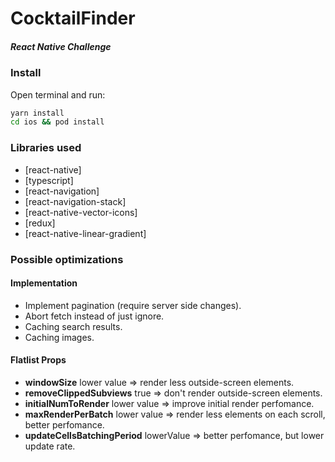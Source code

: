 # CocktailFinder
##### React Native Challenge
### Install
Open terminal and run:
```sh
yarn install
cd ios && pod install
```
### Libraries used
* [react-native]
* [typescript]
* [react-navigation]
* [react-navigation-stack]
* [react-native-vector-icons]
* [redux]
* [react-native-linear-gradient]
### Possible optimizations
#### Implementation
* Implement pagination (require server side changes).
* Abort fetch instead of just ignore.
* Caching search results.
* Caching images.
#### Flatlist Props
* **windowSize** lower value => render less outside-screen elements.
* **removeClippedSubviews** true => don't render outside-screen elements.
* **initialNumToRender** lower value => improve initial render perfomance.
* **maxRenderPerBatch** lower value => render less elements on each scroll, better perfomance.
* **updateCellsBatchingPeriod** lowerValue => better perfomance, but lower update rate.
